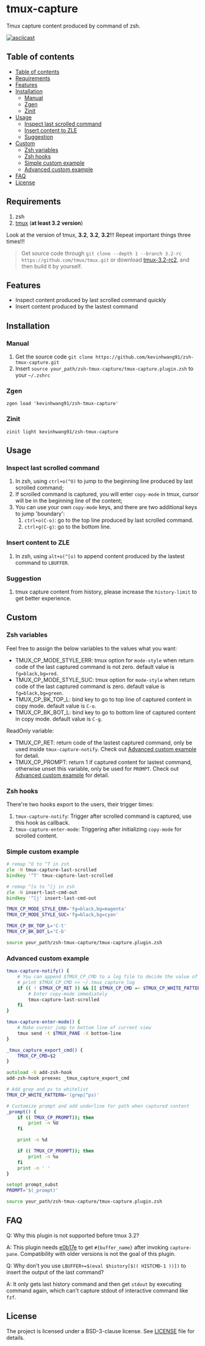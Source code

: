 # tmux-capture

Tmux capture content produced by command of zsh.

[![asciicast](https://asciinema.org/a/360605.svg)](https://asciinema.org/a/360605)

## Table of contents

* [Table of contents](#table-of-contents)
* [Requirements](#requirements)
* [Features](#features)
* [Installation](#installation)
  * [Manual](#manual)
  * [Zgen](#zgen)
  * [Zinit](#zinit)
* [Usage](#usage)
  * [Inspect last scrolled command](#inspect-last-scrolled-command)
  * [Insert content to ZLE](#insert-content-to-zle)
  * [Suggestion](#suggestion)
* [Custom](#custom)
  * [Zsh variables](#zsh-variables)
  * [Zsh hooks](#zsh-hooks)
  * [Simple custom example](#simple-custom-example)
  * [Advanced custom example](#advanced-custom-example)
* [FAQ](#faq)
* [License](#license)

## Requirements

1. zsh
2. [tmux](https://github.com/tmux/tmux) (**at least 3.2 version**)

Look at the version of tmux, **3.2**, **3.2**, **3.2**!!! Repeat important things three times!!!

> Get source code through `git clone --depth 1 --branch 3.2-rc https://github.com/tmux/tmux.git` or
> download [tmux-3.2-rc2](https://github.com/tmux/tmux/releases/download/3.2-rc/tmux-3.2-rc2.tar.gz),
> and then build it by yourself.

## Features

- Inspect content produced by last scrolled command quickly
- Insert content produced by the lastest command

## Installation

### Manual

1. Get the source code `git clone https://github.com/kevinhwang91/zsh-tmux-capture.git`
2. Insert `source your_path/zsh-tmux-capture/tmux-capture.plugin.zsh`
   to your `~/.zshrc`

### Zgen

`zgen load 'kevinhwang91/zsh-tmux-capture'`

### Zinit

`zinit light kevinhwang91/zsh-tmux-capture`

## Usage

### Inspect last scrolled command

1. In zsh, using `ctrl+o(^O)` to jump to the beginning line produced by last scrolled command;
2. If scrolled command is captured, you will enter `copy-mode` in tmux, cursor will be in the
   beginning line of the content;
3. You can use your own `copy-mode` keys, and there are two additional keys to jump 'boundary':
   1. `ctrl+o(C-o)`: go to the top line produced by last scrolled command.
   2. `ctrl+g(C-g)`: go to the bottom line.

### Insert content to ZLE

1. In zsh, using `alt+o(^[o)` to append content produced by the lastest command to `LBUFFER`.

### Suggestion

1. tmux capture content from history, please increase the `history-limit` to get better experience.

## Custom

### Zsh variables

Feel free to assign the below variables to the values what you want:

- TMUX_CP_MODE_STYLE_ERR: tmux option for `mode-style` when return code of the last captured
  command is not zero. default value is `fg=black,bg=red`.
- TMUX_CP_MODE_STYLE_SUC: tmux option for `mode-style` when return code of the last captured
  command is zero. default value is `fg=black,bg=green`.
- TMUX_CP_BK_TOP_L: bind key to go to top line of captured content in copy mode.
  default value is `C-o`.
- TMUX_CP_BK_BOT_L: bind key to go to bottom line of captured content in copy mode.
  default value is `C-g`.

ReadOnly variable:

- TMUX_CP_RET: return code of the lastest captured command, only be used inside
  `tmux-capture-notify`. Check out [Advanced custom example](#advanced-custom-example) for detail.
- TMUX_CP_PROMPT: return 1 if captured content for lastest command, otherwise unset this variable,
  only be used for `PROMPT`. Check out [Advanced custom example](#advanced-custom-example) for detail.

### Zsh hooks

There're two hooks export to the users, their trigger times:

1. `tmux-capture-notify`: Trigger after scrolled command is captured, use this hook as callback.
2. `tmux-capture-enter-mode`: Triggering after initializing `copy-mode` for scrolled content.

### Simple custom example

```zsh
# remap ^O to ^T in zsh
zle -N tmux-capture-last-scrolled
bindkey '^T' tmux-capture-last-scrolled

# remap ^[o to ^[j in zsh
zle -N insert-last-cmd-out
bindkey '^[j' insert-last-cmd-out

TMUX_CP_MODE_STYLE_ERR='fg=black,bg=magenta'
TMUX_CP_MODE_STYLE_SUC='fg=black,bg=cyan'

TMUX_CP_BK_TOP_L='C-t'
TMUX_CP_BK_BOT_L='C-b'

source your_path/zsh-tmux-capture/tmux-capture.plugin.zsh
```

### Advanced custom example

```zsh
tmux-capture-notify() {
    # You can append $TMUX_CP_CMD to a log file to decide the value of $TMUX_CP_WHITE_PATTERN
    # print $TMUX_CP_CMD >> ~/.tmux_capture_log
    if (( ! $TMUX_CP_RET )) && [[ $TMUX_CP_CMD =~ $TMUX_CP_WHITE_PATTERN ]]; then
        # Enter copy-mode immediately
        tmux-capture-last-scrolled
    fi
}

tmux-capture-enter-mode() {
    # Make curosr jump to bottom line of current view
    tmux send -t $TMUX_PANE -X bottom-line
}

_tmux_capture_export_cmd() {
    TMUX_CP_CMD=$2
}

autoload -U add-zsh-hook
add-zsh-hook preexec _tmux_capture_export_cmd

# Add grep and ps to whitelist
TMUX_CP_WHITE_PATTERN='(grep|^ps)'

# Customize prompt and add underline for path when captured content
_prompt() {
    if (( TMUX_CP_PROMPT)); then
        print -n %U
    fi

    print -n %d

    if (( TMUX_CP_PROMPT)); then
        print -n %u
    fi
    print -n ' '
}

setopt prompt_subst
PROMPT='$(_prompt)'

source your_path/zsh-tmux-capture/tmux-capture.plugin.zsh
```

## FAQ

Q: Why this plugin is not supported before tmux 3.2?

A: This plugin needs [e0b17e](https://github.com/tmux/tmux/commit/e0b17e796b52bfad7d867bc876a9826bf5761be4)
to get `#{buffer_name}` after invoking `capture-pane`.
Compatibility with older versions is not the goal of this plugin.

Q: Why don't you use `LBUFFER+=$(eval $history[$(( HISTCMD-1 ))])` to insert the output of the last command?

A: It only gets last history command and then get `stdout` by executing command again, which can't
capture stdout of interactive command like `fzf`.

## License

The project is licensed under a BSD-3-clause license. See [LICENSE](./LICENSE) file for details.
